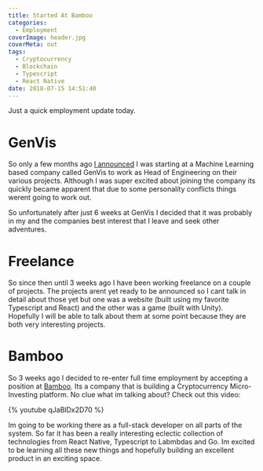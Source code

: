 ```yaml
---
title: Started At Bamboo
categories:
  - Employment
coverImage: header.jpg
coverMeta: out
tags:
  - Cryptocurrency
  - Blockchain
  - Typescript
  - React Native
date: 2018-07-15 14:51:40
---
```


Just a quick employment update today.

<!-- more -->

# GenVis

So only a few months ago [I announced](http://localhost:4500/personal/goodbye-tapslots-hello-genvis/) I was starting at a Machine Learning based company called GenVis to work as Head of Engineering on their various projects. Although I was super excited about joining the company its quickly became apparent that due to some personality conflicts things werent going to work out. 

So unfortunately after just 6 weeks at GenVis I decided that it was probably in my and the companies best interest that I leave and seek other adventures.

# Freelance

So since then until 3 weeks ago I have been working freelance on a couple of projects. The projects arent yet ready to be announced so I cant talk in detail about those yet but one was a website (built using my favorite Typescript and React) and the other was a game (built with Unity). Hopefully I will be able to talk about them at some point because they are both very interesting projects.

# Bamboo

So 3 weeks ago I decided to re-enter full time employment by accepting a position at [Bamboo](https://getbamboo.io). Its a company that is building a Cryptocurrency Micro-Investing platform. No clue what im talking about? Check out this video:

{% youtube qJaBlDx2D70 %}

Im going to be working there as a full-stack developer on all parts of the system. So far it has been a really interesting eclectic collection of technologies from React Native, Typescript to Labmbdas and Go. Im excited to be learning all these new things and hopefully building an excellent product in an exciting space.